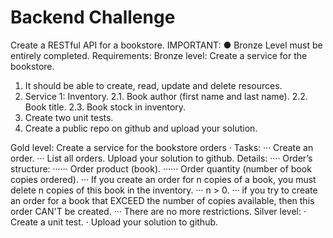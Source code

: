 # Backend Challenge
Create a RESTful API for a bookstore.
IMPORTANT:
● Bronze Level must be entirely completed.
Requirements:
Bronze level: Create a service for the bookstore.
1. It should be able to create, read, update and delete resources.
2. Service 1: Inventory.
2.1. Book author (first name and last name).
2.2. Book title.
2.3. Book stock in inventory.
3. Create two unit tests.
4. Create a public repo on github and upload your solution.

Gold level: Create a service for the bookstore orders
· Tasks:
··· Create an order.
··· List all orders.
Upload your solution to github.
 Details: 
···· Order’s structure:
······ Order product (book).
······ Order quantity (number of book copies ordered).
··· If you create an order for n copies of a book, you must delete n copies of this book in the inventory.
··· n > 0.
··· if you try to create an order for a book that EXCEED the number of copies available, then this order CAN'T be created.
··· There are no more restrictions.
Silver level:
· Create a unit test.
· Upload your solution to github.
